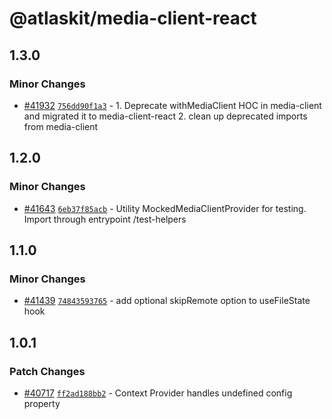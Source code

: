 # @atlaskit/media-client-react

## 1.3.0

### Minor Changes

- [#41932](https://bitbucket.org/atlassian/atlassian-frontend/pull-requests/41932) [`756dd90f1a3`](https://bitbucket.org/atlassian/atlassian-frontend/commits/756dd90f1a3) - 1. Deprecate withMediaClient HOC in media-client and migrated it to media-client-react 2. clean up deprecated imports from media-client

## 1.2.0

### Minor Changes

- [#41643](https://bitbucket.org/atlassian/atlassian-frontend/pull-requests/41643) [`6eb37f85acb`](https://bitbucket.org/atlassian/atlassian-frontend/commits/6eb37f85acb) - Utility MockedMediaClientProvider for testing. Import through entrypoint /test-helpers

## 1.1.0

### Minor Changes

- [#41439](https://bitbucket.org/atlassian/atlassian-frontend/pull-requests/41439) [`74843593765`](https://bitbucket.org/atlassian/atlassian-frontend/commits/74843593765) - add optional skipRemote option to useFileState hook

## 1.0.1

### Patch Changes

- [#40717](https://bitbucket.org/atlassian/atlassian-frontend/pull-requests/40717) [`ff2ad188bb2`](https://bitbucket.org/atlassian/atlassian-frontend/commits/ff2ad188bb2) - Context Provider handles undefined config property
